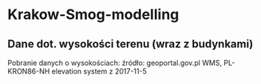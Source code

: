 # Krakow-Smog-modelling
## Dane dot. wysokości terenu (wraz z budynkami)
Pobranie danych o wysokościach:
źródło: geoportal.gov.pl WMS, PL-KRON86-NH elevation system z 2017-11-5
